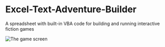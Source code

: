 # Excel-Text-Adventure-Builder
A spreadsheet with built-in VBA code for building and running interactive fiction games

![The game screen](/GameScreen1.jpg)
